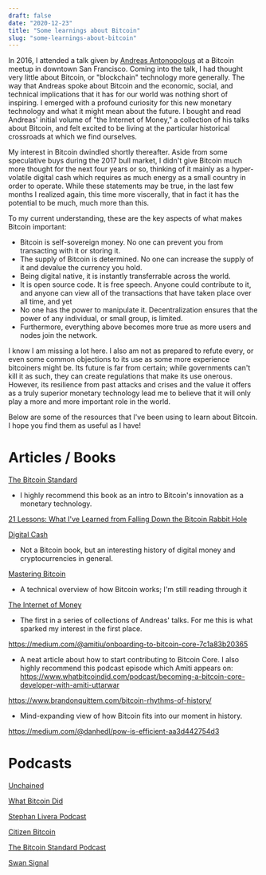 ```yaml
---
draft: false 
date: "2020-12-23"
title: "Some learnings about Bitcoin" 
slug: "some-learnings-about-bitcoin"
---
```


In 2016, I attended a talk given by [Andreas Antonopolous](https://aantonop.com/)  at a Bitcoin meetup in downtown San Francisco. Coming into the talk, I had thought very little about Bitcoin, or "blockchain" technology more generally. The way that Andreas spoke about Bitcoin and the economic, social, and technical implications that it has for our world was nothing short of inspiring. I emerged with a profound curiosity for this new monetary technology and what it might mean about the future. I bought and read Andreas' initial volume of "the Internet of Money," a collection of his talks about Bitcoin, and felt excited to be living at the particular historical crossroads at which we find ourselves.

My interest in Bitcoin dwindled shortly thereafter. Aside from some speculative buys during the 2017 bull market, I didn't give Bitcoin much more thought for the next four years or so, thinking of it mainly as a hyper-volatile digital cash which requires as much energy as a small country in order to operate. While these statements may be true, in the last few months I realized again, this time more viscerally, that in fact it has the potential to be much, much more than this.

To my current understanding, these are the key aspects of what makes Bitcoin important:
* Bitcoin is self-sovereign money. No one can prevent you from transacting with it or storing it. 
* The supply of Bitcoin is determined. No one can increase the supply of it and devalue the currency you hold.
* Being digital native, it is instantly transferrable across the world. 
* It is open source code. It is free speech. Anyone could contribute to it, and anyone can view all of the transactions that have taken place over all time, and yet
* No one has the power to manipulate it. Decentralization ensures that the power of any individual, or small group, is limited.
* Furthermore, everything above becomes more true as more users and nodes join the network.

I know I am missing a lot here. I also am not as prepared to refute every, or even some common objections to its use as some more experience bitcoiners might be. Its future is far from certain; while governments can't kill it as such, they can create regulations that make its use onerous. However, its resilience from past attacks and crises and the value it offers as a truly superior monetary technology lead me to believe that it will only play a more and more important role in the world.

Below are some of the resources that I've been using to learn about Bitcoin. I hope you find them as useful as I have!

# Articles / Books

[The Bitcoin Standard](https://saifedean.com/thebitcoinstandard/)
* I highly recommend this book as an intro to Bitcoin's innovation as a monetary technology.

[21 Lessons: What I've Learned from Falling Down the Bitcoin Rabbit Hole](https://www.amazon.com/21-Lessons-Learned-Falling-Bitcoin/dp/1697526349) 

[Digital Cash](https://www.amazon.com/Digital-Cash-Anarchists-Technologists-Cryptocurrency-ebook/dp/B07MDHTPB9)
* Not a Bitcoin book, but an interesting history of digital money and cryptocurrencies in general.

[Mastering Bitcoin](https://github.com/bitcoinbook/bitcoinbook)
* A technical overview of how Bitcoin works; I'm still reading through it

[The Internet of Money](https://www.amazon.com/Internet-Money-Andreas-M-Antonopoulos/dp/1537000454)
* The first in a series of collections of Andreas' talks. For me this is what sparked my interest in the first place.

https://medium.com/@amitiu/onboarding-to-bitcoin-core-7c1a83b20365
* A neat article about how to start contributing to Bitcoin Core. I also highly recommend this podcast episode which Amiti appears on: https://www.whatbitcoindid.com/podcast/becoming-a-bitcoin-core-developer-with-amiti-uttarwar

https://www.brandonquittem.com/bitcoin-rhythms-of-history/
* Mind-expanding view of how Bitcoin fits into our moment in history.

https://medium.com/@danhedl/pow-is-efficient-aa3d442754d3



# Podcasts

[Unchained](https://www.google.com/search?q=unchained+podcast&oq=unchained+podcast&aqs=chrome..69i57.3264j0j1&sourceid=chrome&ie=UTF-8)

[What Bitcoin Did](https://www.whatbitcoindid.com/)

[Stephan Livera Podcast](https://stephanlivera.com/)

[Citizen Bitcoin](https://citizenbitcoin.world/)

[The Bitcoin Standard Podcast](https://saifedean.com/podcast/)

[Swan Signal](https://www.swanbitcoin.com/signal/)


